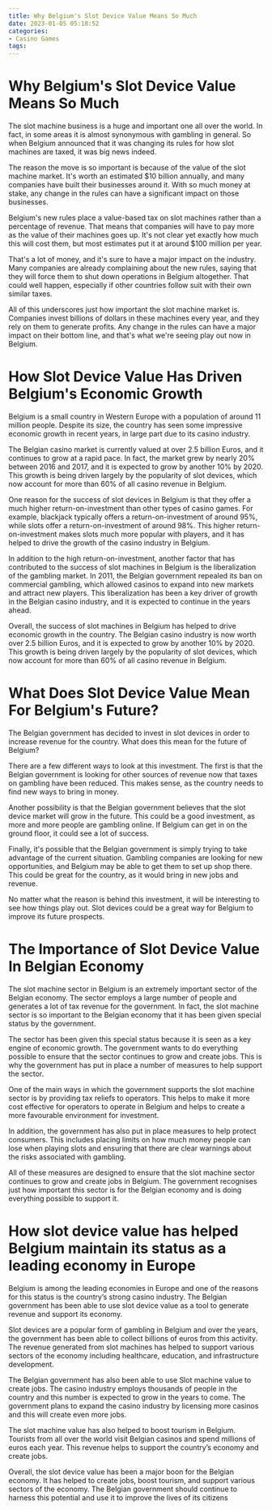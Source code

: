 ```yaml
---
title: Why Belgium's Slot Device Value Means So Much
date: 2023-01-05 05:18:52
categories:
- Casino Games
tags:
---
```



#  Why Belgium's Slot Device Value Means So Much

The slot machine business is a huge and important one all over the world. In fact, in some areas it is almost synonymous with gambling in general. So when Belgium announced that it was changing its rules for how slot machines are taxed, it was big news indeed.

The reason the move is so important is because of the value of the slot machine market. It's worth an estimated $10 billion annually, and many companies have built their businesses around it. With so much money at stake, any change in the rules can have a significant impact on those businesses.

Belgium's new rules place a value-based tax on slot machines rather than a percentage of revenue. That means that companies will have to pay more as the value of their machines goes up. It's not clear yet exactly how much this will cost them, but most estimates put it at around $100 million per year.

That's a lot of money, and it's sure to have a major impact on the industry. Many companies are already complaining about the new rules, saying that they will force them to shut down operations in Belgium altogether. That could well happen, especially if other countries follow suit with their own similar taxes.

All of this underscores just how important the slot machine market is. Companies invest billions of dollars in these machines every year, and they rely on them to generate profits. Any change in the rules can have a major impact on their bottom line, and that's what we're seeing play out now in Belgium.

#  How Slot Device Value Has Driven Belgium's Economic Growth

Belgium is a small country in Western Europe with a population of around 11 million people. Despite its size, the country has seen some impressive economic growth in recent years, in large part due to its casino industry.

The Belgian casino market is currently valued at over 2.5 billion Euros, and it continues to grow at a rapid pace. In fact, the market grew by nearly 20% between 2016 and 2017, and it is expected to grow by another 10% by 2020. This growth is being driven largely by the popularity of slot devices, which now account for more than 60% of all casino revenue in Belgium.

One reason for the success of slot devices in Belgium is that they offer a much higher return-on-investment than other types of casino games. For example, blackjack typically offers a return-on-investment of around 95%, while slots offer a return-on-investment of around 98%. This higher return-on-investment makes slots much more popular with players, and it has helped to drive the growth of the casino industry in Belgium.

In addition to the high return-on-investment, another factor that has contributed to the success of slot machines in Belgium is the liberalization of the gambling market. In 2011, the Belgian government repealed its ban on commercial gambling, which allowed casinos to expand into new markets and attract new players. This liberalization has been a key driver of growth in the Belgian casino industry, and it is expected to continue in the years ahead.

Overall, the success of slot machines in Belgium has helped to drive economic growth in the country. The Belgian casino industry is now worth over 2.5 billion Euros, and it is expected to grow by another 10% by 2020. This growth is being driven largely by the popularity of slot devices, which now account for more than 60% of all casino revenue in Belgium.

#  What Does Slot Device Value Mean For Belgium's Future?

The Belgian government has decided to invest in slot devices in order to increase revenue for the country. What does this mean for the future of Belgium?

There are a few different ways to look at this investment. The first is that the Belgian government is looking for other sources of revenue now that taxes on gambling have been reduced. This makes sense, as the country needs to find new ways to bring in money.

Another possibility is that the Belgian government believes that the slot device market will grow in the future. This could be a good investment, as more and more people are gambling online. If Belgium can get in on the ground floor, it could see a lot of success.

Finally, it's possible that the Belgian government is simply trying to take advantage of the current situation. Gambling companies are looking for new opportunities, and Belgium may be able to get them to set up shop there. This could be great for the country, as it would bring in new jobs and revenue.

No matter what the reason is behind this investment, it will be interesting to see how things play out. Slot devices could be a great way for Belgium to improve its future prospects.

#  The Importance of Slot Device Value In Belgian Economy

The slot machine sector in Belgium is an extremely important sector of the Belgian economy. The sector employs a large number of people and generates a lot of tax revenue for the government. In fact, the slot machine sector is so important to the Belgian economy that it has been given special status by the government.

The sector has been given this special status because it is seen as a key engine of economic growth. The government wants to do everything possible to ensure that the sector continues to grow and create jobs. This is why the government has put in place a number of measures to help support the sector.

One of the main ways in which the government supports the slot machine sector is by providing tax reliefs to operators. This helps to make it more cost effective for operators to operate in Belgium and helps to create a more favourable environment for investment.

In addition, the government has also put in place measures to help protect consumers. This includes placing limits on how much money people can lose when playing slots and ensuring that there are clear warnings about the risks associated with gambling.

All of these measures are designed to ensure that the slot machine sector continues to grow and create jobs in Belgium. The government recognises just how important this sector is for the Belgian economy and is doing everything possible to support it.

#  How slot device value has helped Belgium maintain its status as a leading economy in Europe

Belgium is among the leading economies in Europe and one of the reasons for this status is the country’s strong casino industry. The Belgian government has been able to use slot device value as a tool to generate revenue and support its economy.

Slot devices are a popular form of gambling in Belgium and over the years, the government has been able to collect billions of euros from this activity. The revenue generated from slot machines has helped to support various sectors of the economy including healthcare, education, and infrastructure development.

The Belgian government has also been able to use Slot machine value to create jobs. The casino industry employs thousands of people in the country and this number is expected to grow in the years to come. The government plans to expand the casino industry by licensing more casinos and this will create even more jobs.

The slot machine value has also helped to boost tourism in Belgium. Tourists from all over the world visit Belgian casinos and spend millions of euros each year. This revenue helps to support the country’s economy and create jobs.

Overall, the slot device value has been a major boon for the Belgian economy. It has helped to create jobs, boost tourism, and support various sectors of the economy. The Belgian government should continue to harness this potential and use it to improve the lives of its citizens